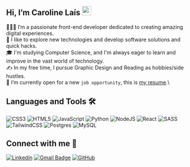 ## Hi, I’m Caroline Laís <img src="https://media.giphy.com/media/hvRJCLFzcasrR4ia7z/giphy.gif" width="25">

👩🏻‍💻 I’m a passionate front-end developer dedicated to creating amazing digital experiences.\
🌱 I like to explore new technologies and develop software solutions and quick hacks.\
🎓 I'm studying Computer Science, and I'm always eager to learn and improve in the vast world of technology.\
✍️ In my free time, I pursue Graphic Design and Reading as hobbies/side hustles.\
📄 I’m currently open for a new `job opportunity`, this is [my resume](https://rxresu.me/carolinelais/caroline-lais).\

## Languages and Tools 🛠️ 

![CSS3](https://img.shields.io/badge/css3-%231572B6.svg?style=for-the-badge&logo=css3&logoColor=white) ![HTML5](https://img.shields.io/badge/html5-%23E34F26.svg?style=for-the-badge&logo=html5&logoColor=white) ![JavaScript](https://img.shields.io/badge/javascript-%23323330.svg?style=for-the-badge&logo=javascript&logoColor=%23F7DF1E) ![Python](https://img.shields.io/badge/python-3670A0?style=for-the-badge&logo=python&logoColor=ffdd54) ![NodeJS](https://img.shields.io/badge/node.js-6DA55F?style=for-the-badge&logo=node.js&logoColor=white) ![React](https://img.shields.io/badge/react-%2320232a.svg?style=for-the-badge&logo=react&logoColor=%2361DAFB) ![SASS](https://img.shields.io/badge/SASS-hotpink.svg?style=for-the-badge&logo=SASS&logoColor=white) ![TailwindCSS](https://img.shields.io/badge/tailwindcss-%2338B2AC.svg?style=for-the-badge&logo=tailwind-css&logoColor=white) ![Postgres](https://img.shields.io/badge/postgres-%23316192.svg?style=for-the-badge&logo=postgresql&logoColor=white) ![MySQL](https://img.shields.io/badge/mysql-%2300f.svg?style=for-the-badge&logo=mysql&logoColor=white)

## Connect with me 🤝

[![Linkedin](https://img.shields.io/badge/-carolinelais-blue?style=flat-square&logo=Linkedin&logoColor=white&link=Lhttps://www.linkedin.com/in/carolinelais/)](https://www.linkedin.com/in/carolinelais/)
[![Gmail Badge](https://img.shields.io/badge/-carolinelaisgs@gmail.com-006bed?style=flat-square&logo=Gmail&logoColor=white&link=mailto:carolinelaisgs@gmail.com)](mailto:carolinelaisgs@gmail.com)
[![GitHub](https://img.shields.io/github/followers/iuricode?label=follow&style=social)](https://github.com/acarolinelais)
